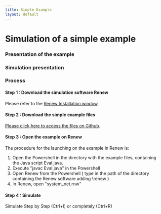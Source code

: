 ```yaml
---
title: Simple Example
layout: default
---
```


# Simulation of a simple example

### Presentation of the example

### Simulation presentation

### Process

#### Step 1 : Download the simulation software Renew

Please refer to the [Renew Installation window](../renew.html).

#### Step 2 : Download the simple example files

[Please click here to access the files on Github](https://github.com/eva-robillard/NetsWithinNets2023.git).

#### Step 3 : Open the example on Renew

The procedure for the launching on the example in Renew is:

1. Open the Powershell in the directory with the example files, containing the Java script Eval.java.
2. Execute "javac Eval.java" in the Powershell
3. Open Renew from the Powershell ( type in the path of the directory containing the Renew software adding \renew ) 
4. In Renew, open "system_net.rnw"

#### Step 4 : Simulate

Simulate Step by Step (Ctrl+I) or completely (Ctrl+R)
